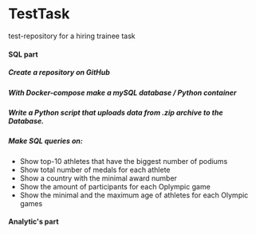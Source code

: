 # TestTask
test-repository for a hiring trainee task
#### SQL part
##### Create a repository on GitHub
##### With Docker-compose make a mySQL database / Python container
##### Write a Python script that uploads data from .zip archive to the Database.
##### Make SQL queries on:
- Show top-10 athletes that have the biggest number of podiums
- Show total number of medals for each athlete
- Show a country with the minimal award number
- Show the amount of participants for each Oplympic game
- Show the minimal and the maximum age of athletes for each Olympic games

#### Analytic's part
#####
